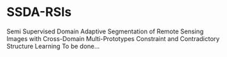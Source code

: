 # SSDA-RSIs
Semi Supervised Domain Adaptive Segmentation of Remote Sensing Images with Cross-Domain Multi-Prototypes Constraint and Contradictory Structure Learning
To be done...
